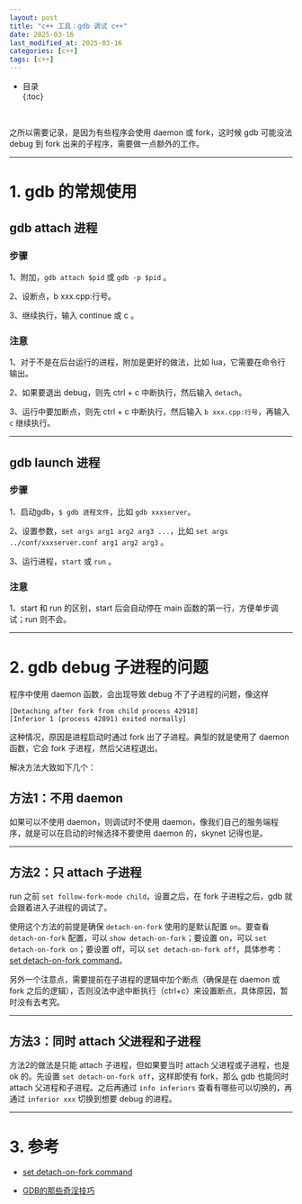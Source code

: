 ```yaml
---
layout: post
title: "c++ 工具：gdb 调试 c++"
date: 2025-03-16
last_modified_at: 2025-03-16
categories: [c++]
tags: [c++]
---
```


* 目录  
{:toc}
<br/>

之所以需要记录，是因为有些程序会使用 daemon 或 fork，这时候 gdb 可能没法 debug 到 fork 出来的子程序，需要做一点额外的工作。  

---

# 1. gdb 的常规使用

## gdb attach 进程

### 步骤  

1、附加，`gdb attach $pid` 或 `gdb -p $pid` 。   

2、设断点，b xxx.cpp:行号。  

3、继续执行，输入 continue 或 c 。  


### 注意  

1、对于不是在后台运行的进程，附加是更好的做法，比如 lua，它需要在命令行输出。   

2、如果要退出 debug，则先 ctrl + c 中断执行，然后输入 `detach`。   

3、运行中要加断点，则先 ctrl + c 中断执行，然后输入 `b xxx.cpp:行号`，再输入 `c` 继续执行。   


---

## gdb launch 进程

### 步骤

1、启动gdb，`$ gdb 进程文件`，比如 `gdb xxxserver`。    

2、设置参数，`set args arg1 arg2 arg3 ...`，比如 `set args ../conf/xxxserver.conf arg1 arg2 arg3` 。  

3、运行进程，`start` 或 `run` 。  

### 注意

1、start 和 run 的区别，start 后会自动停在 main 函数的第一行，方便单步调试；run 则不会。    

---

# 2. gdb debug 子进程的问题

程序中使用 daemon 函数，会出现导致 debug 不了子进程的问题，像这样    

```
[Detaching after fork from child process 42918]
[Inferior 1 (process 42891) exited normally]  
```

这种情况，原因是进程启动时通过 fork 出了子进程。典型的就是使用了 daemon 函数，它会 fork 子进程，然后父进程退出。   

解决方法大致如下几个：   


## 方法1：不用 daemon    

如果可以不使用 daemon，则调试时不使用 daemon，像我们自己的服务端程序，就是可以在启动的时候选择不要使用 daemon 的，skynet 记得也是。  

---

## 方法2：只 attach 子进程

run 之前 `set follow-fork-mode child`，设置之后，在 fork 子进程之后，gdb 就会跟着进入子进程的调试了。  

使用这个方法的前提是确保 `detach-on-fork` 使用的是默认配置 `on`。要查看 `detach-on-fork` 配置，可以 `show detach-on-fork`；要设置 on，可以 `set detach-on-fork on`；要设置 off，可以 `set detach-on-fork off`，具体参考：[set detach-on-fork command](https://visualgdb.com/gdbreference/commands/set_detach-on-fork)。   

另外一个注意点，需要提前在子进程的逻辑中加个断点（确保是在 daemon 或 fork 之后的逻辑），否则没法中途中断执行（ctrl+c）来设置断点，具体原因，暂时没有去考究。   

---

## 方法3：同时 attach 父进程和子进程

方法2的做法是只能 attach 子进程，但如果要当时 attach 父进程或子进程，也是 ok 的。先设置 `set detach-on-fork off`，这样即使有 fork，那么 gdb 也能同时 attach 父进程和子进程。之后再通过 `info inferiors` 查看有哪些可以切换的，再通过 `inferior xxx` 切换到想要 debug 的进程。       

---

# 3. 参考

* [set detach-on-fork command](https://visualgdb.com/gdbreference/commands/set_detach-on-fork)     

* [GDB的那些奇淫技巧](https://www.cnblogs.com/xuanbjut/p/14534507.html)  


